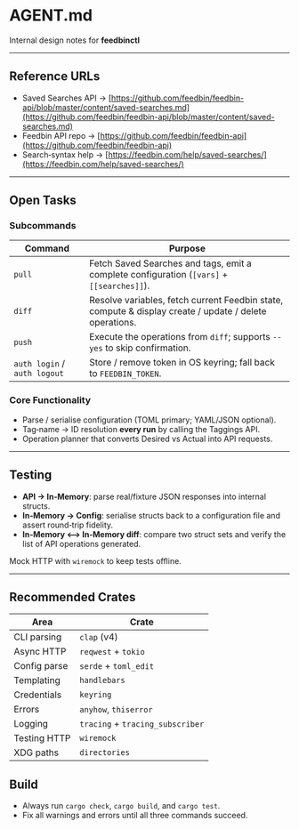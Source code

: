 # AGENT.md

Internal design notes for **feedbinctl**

---

## Reference URLs

* Saved Searches API → [https://github.com/feedbin/feedbin-api/blob/master/content/saved-searches.md](https://github.com/feedbin/feedbin-api/blob/master/content/saved-searches.md)
* Feedbin API repo   → [https://github.com/feedbin/feedbin-api](https://github.com/feedbin/feedbin-api)
* Search‑syntax help → [https://feedbin.com/help/saved-searches/](https://feedbin.com/help/saved-searches/)

---

## Open Tasks

### Subcommands

| Command                      | Purpose                                                                                                |
| ---------------------------- | ------------------------------------------------------------------------------------------------------ |
| `pull`                       | Fetch Saved Searches and tags, emit a complete configuration (`[vars]` + `[[searches]]`).              |
| `diff`                       | Resolve variables, fetch current Feedbin state, compute & display create / update / delete operations. |
| `push`                       | Execute the operations from `diff`; supports `--yes` to skip confirmation.                             |
| `auth login` / `auth logout` | Store / remove token in OS keyring; fall back to `FEEDBIN_TOKEN`.                                      |

### Core Functionality

* Parse / serialise configuration (TOML primary; YAML/JSON optional).
* Tag‑name → ID resolution **every run** by calling the Taggings API.
* Operation planner that converts Desired vs Actual into API requests.

---

## Testing

* **API → In‑Memory**: parse real/fixture JSON responses into internal structs.
* **In‑Memory → Config**: serialise structs back to a configuration file and assert round‑trip fidelity.
* **In‑Memory ⟷ In‑Memory diff**: compare two struct sets and verify the list of API operations generated.

Mock HTTP with `wiremock` to keep tests offline.

---

## Recommended Crates

| Area         | Crate                            |
| ------------ | -------------------------------- |
| CLI parsing  | `clap` (v4)                      |
| Async HTTP   | `reqwest` + `tokio`              |
| Config parse | `serde` + `toml_edit`            |
| Templating   | `handlebars`                     |
| Credentials  | `keyring`                        |
| Errors       | `anyhow`, `thiserror`            |
| Logging      | `tracing` + `tracing_subscriber` |
| Testing HTTP | `wiremock`                       |
| XDG paths    | `directories`                    |

## Build

* Always run `cargo check`, `cargo build`, and `cargo test`.
* Fix all warnings and errors until all three commands succeed.
